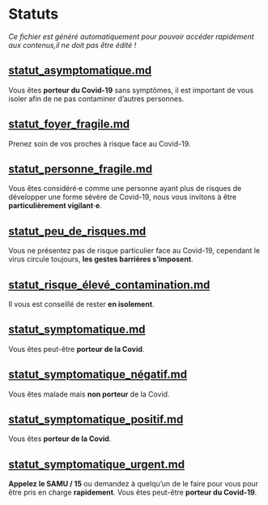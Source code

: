 
# Statuts

*Ce fichier est généré automatiquement pour pouvoir accéder rapidement aux contenus,il ne doit pas être édité !*


## [statut_asymptomatique.md](statut_asymptomatique.md)

Vous êtes **porteur du Covid-19** sans symptômes, il est important de vous isoler afin de ne pas contaminer d’autres personnes.



## [statut_foyer_fragile.md](statut_foyer_fragile.md)

Prenez soin de vos proches à risque face au Covid-19.



## [statut_personne_fragile.md](statut_personne_fragile.md)

Vous êtes considéré·e comme une personne ayant plus de risques de développer une forme sévère de Covid-19, nous vous invitons à être **particulièrement vigilant·e**.



## [statut_peu_de_risques.md](statut_peu_de_risques.md)

Vous ne présentez pas de risque particulier face au Covid-19, cependant le virus circule toujours, **les gestes barrières s’imposent**.



## [statut_risque_élevé_contamination.md](statut_risque_élevé_contamination.md)

Il vous est conseillé de rester **en isolement**.



## [statut_symptomatique.md](statut_symptomatique.md)

Vous êtes peut-être **porteur de la Covid**.



## [statut_symptomatique_négatif.md](statut_symptomatique_négatif.md)

Vous êtes malade mais **non porteur** de la Covid.



## [statut_symptomatique_positif.md](statut_symptomatique_positif.md)

Vous êtes **porteur de la Covid**.



## [statut_symptomatique_urgent.md](statut_symptomatique_urgent.md)

**Appelez le SAMU / 15** ou demandez à quelqu’un de le faire pour vous pour être pris en charge **rapidement**. Vous êtes peut-être **porteur du Covid-19**.


